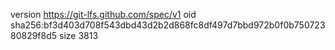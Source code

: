 version https://git-lfs.github.com/spec/v1
oid sha256:bf3d403d708f543dbd43d2b2d868fc8df497d7bbd972b0f0b75072380829f8d5
size 3813
